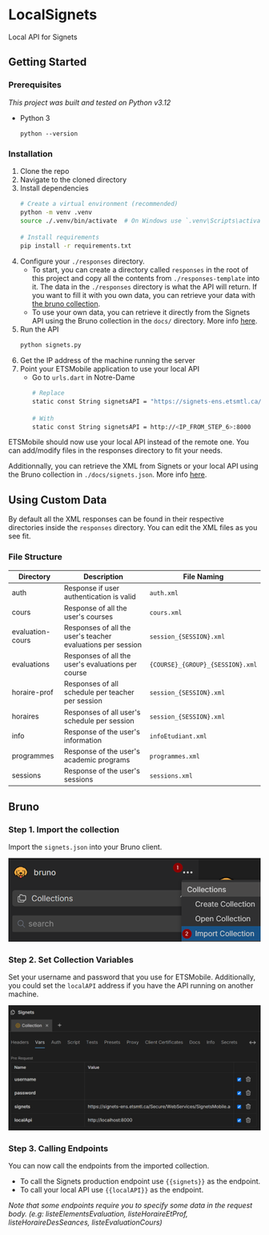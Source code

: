 # LocalSignets

Local API for Signets

## Getting Started

### Prerequisites

*This project was built and tested on Python v3.12*

- Python 3
    ```
    python --version
    ```

### Installation

1. Clone the repo
2. Navigate to the cloned directory
3. Install dependencies
    ```bash
    # Create a virtual environment (recommended)
    python -m venv .venv
    source ./.venv/bin/activate  # On Windows use `.venv\Scripts\activate

    # Install requirements
    pip install -r requirements.txt
    ```
4. Configure your `./responses` directory.
   - To start, you can create a directory called `responses` in the root of this project and copy all the contents from `./responses-template` into it. The data in the `./responses` directory is what the API will return. If you want to fill it with you own data, you can retrieve your data with [the bruno collection](#bruno).
   - To use your own data, you can retrieve it directly from the Signets API using the Bruno collection in the `docs/` directory. More info [here](#using-custom-data).
5. Run the API
   ```bash
   python signets.py
   ```
6. Get the IP address of the machine running the server
7. Point your ETSMobile application to use your local API
    - Go to `urls.dart` in Notre-Dame
        ```bash
        # Replace
        static const String signetsAPI = "https://signets-ens.etsmtl.ca/Secure/WebServices/SignetsMobile.asmx";

        # With
        static const String signetsAPI = http://<IP_FROM_STEP_6>:8000
        ```

ETSMobile should now use your local API instead of the remote one. You can add/modify files in the responses directory to fit your needs.

Additionnally, you can retrieve the XML from Signets or your local API using the Bruno collection in `./docs/signets.json`. More info [here](#bruno-collection).

## Using Custom Data

By default all the XML responses can be found in their respective directories inside the `responses` directory.
You can edit the XML files as you see fit.

### File Structure

| Directory         | Description                                                     | File Naming                      |
| ----------------  | ------                                                          | -----------                      |
| auth              |  Response if user authentication is valid                       | `auth.xml`                       |
| cours             |  Response of all the user's courses                             | `cours.xml`                      |
| evaluation-cours  |  Responses of all the user's teacher evaluations per session    | `session_{SESSION}.xml`          |
| evaluations       |  Responses of all the user's evaluations per course             | `{COURSE}_{GROUP}_{SESSION}.xml` |
| horaire-prof      |  Responses of all schedule per teacher per session              | `session_{SESSION}.xml`          |
| horaires          |  Responses of all user's schedule per session                   | `session_{SESSION}.xml`          |
| info              |  Response of the user's information                             | `infoEtudiant.xml`               |
| programmes        |  Response of the user's academic programs                       | `programmes.xml`                 |
| sessions          |  Response of the user's sessions                                | `sessions.xml`                   |

## Bruno

### Step 1. Import the collection

Import the `signets.json` into your Bruno client.

![collection](./docs/bruno_import.png)

### Step 2. Set Collection Variables

Set your username and password that you use for ETSMobile.
Additionally, you could set the `localAPI` address if you have the API running on another machine.

![vars](./docs/bruno_vars.png)

### Step 3. Calling Endpoints

You can now call the endpoints from the imported collection.
- To call the Signets production endpoint use `{{signets}}` as the endpoint.
- To call your local API use `{{localAPI}}` as the endpoint.

*Note that some endpoints require you to specify some data in the request body. (e.g: listeElementsEvaluation, listeHoraireEtProf, listeHoraireDesSeances, listeEvaluationCours)*